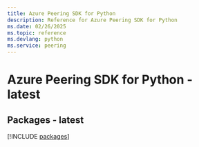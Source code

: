 ```yaml
---
title: Azure Peering SDK for Python
description: Reference for Azure Peering SDK for Python
ms.date: 02/26/2025
ms.topic: reference
ms.devlang: python
ms.service: peering
---
```

# Azure Peering SDK for Python - latest
## Packages - latest
[!INCLUDE [packages](peering-index.md)]